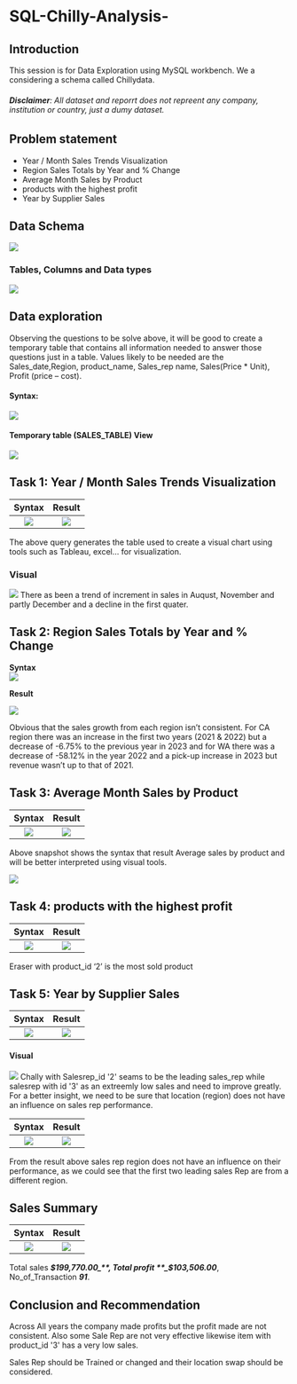 # SQL-Chilly-Analysis-

## Introduction 
This session is for Data Exploration using MySQL workbench. We a considering a schema called Chillydata.
###### **_Disclaimer_**: All dataset and reporrt does not repreent any company, institution or country, just a dumy dataset. 

## Problem statement 
-	Year / Month Sales Trends Visualization		
- Region Sales Totals by Year and % Change		
-	Average Month Sales by Product	
-	products with the highest profit 
-	Year by Supplier Sales

## Data Schema 

![](Picture3.png)

### Tables, Columns and Data types 

![](Table_char.jpg)

## Data exploration
Observing the questions to be solve above, it will be good to create a temporary table that contains all information needed to answer those questions just in a table. Values likely to be needed are the Sales_date,Region, product_name, Sales_rep name, Sales(Price * Unit), Profit (price – cost).
#### Syntax:
![](Temptable.jpg)

#### Temporary table (SALES_TABLE) View 
![](rtemptable.jpg)

## Task 1: Year / Month Sales Trends Visualization

**Syntax**                          |        **Result**
:----------------------------------:|:-------------------------------:                              
![](task1.jpg)                      |      ![](Rtask1.jpg)

The above query generates the table used to create a visual chart using tools such as Tableau, excel… for visualization.

### Visual 
![](V_montlytrend.jpg)
There as been a trend of increment in sales in Auqust, November and partly December and a decline in the first quater. 

## Task 2: Region Sales Totals by Year and % Change

**Syntax**                                                           
![](task2.jpg) 

**Result**

![](rtask2.jpg)

Obvious that the sales growth from each region isn’t consistent. For CA region there was an increase in the first two years (2021 & 2022) but a decrease of -6.75% to the previous year in 2023 and for WA there was a decrease of -58.12% in the year 2022 and a pick-up increase in 2023 but revenue wasn’t up to that of 2021.

## Task 3:  Average Month Sales by Product	
**Syntax**                          |        **Result**
:----------------------------------:|:-------------------------------:                              
![](Task31.jpg)                     |      ![](Rtask31.jpg)

Above snapshot shows the syntax that result Average sales by product and will be better interpreted using visual tools. 
                              
![](v_salesproduct.jpg)

## Task 4:  products with the highest profit 
**Syntax**                          |        **Result**
:----------------------------------:|:-------------------------------:                              
![](task4.jpg)                      |      ![](rtask4.jpg)

Eraser with product_id ‘2’ is the most sold product
 
## Task 5:  Year by Supplier Sales
**Syntax**                          |        **Result**
:----------------------------------:|:-------------------------------:                              
![](task5.jpg)                      |      ![](rtask5.jpg)

#### Visual 
![](V_salesrep.jpg)
Chally with Salesrep_id '2' seams to be the leading sales_rep while salesrep with id '3' as an extreemly low sales and need to improve greatly.
For a better insight, we need to be sure that location (region) does not have an influence on sales rep performance. 

**Syntax**                          |        **Result**
:----------------------------------:|:-------------------------------:                              
![](tas6.jpg)                       |      ![](rtes6.jpg)

From the result above sales rep region does not have an influence on their performance, as we could see that the first two leading sales Rep are from a different region. 

## Sales Summary 
**Syntax**                          |        **Result**
:----------------------------------:|:-------------------------------:                              
![](sum.jpg)                        |      ![](rsum.jpg)

Total sales **_$199,770.00_**, Total profit **_$103,506.00_**, No_of_Transaction **_91_**. 

## Conclusion and Recommendation 
Across All years the company made profits but the profit made are not consistent. Also some Sale Rep are not very effective likewise item with product_id '3' has a very low sales. 

Sales Rep should be Trained or changed and their location swap should be considered. 
